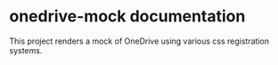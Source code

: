 # onedrive-mock documentation

This project renders a mock of OneDrive using various css registration systems.


